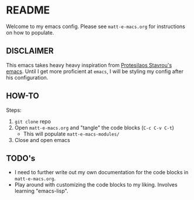 # README

Welcome to my emacs config. Please see `matt-e-macs.org` for instructions on how to populate.

## DISCLAIMER

This emacs takes heavy heavy inspiration from [Protesilaos Stavrou's emacs](https://protesilaos.com/emacs/dotemacs#h:7b7b5898-09f7-4128-8af0-4041f67cb729). Until I get 
more proficient at `emacs`, I will be styling my config after his configuration.

## HOW-TO

Steps:
1. `git clone` repo
2. Open `matt-e-macs.org` and "tangle" the code blocks (`C-c C-v C-t`)
   * This will populate `matt-e-macs-modules/`
3. Close and open emacs

## TODO's

* I need to further write out my own documentation for the code blocks in `matt-e-macs.org`.
* Play around with customizing the code blocks to my liking. Involves learning "emacs-lisp".

